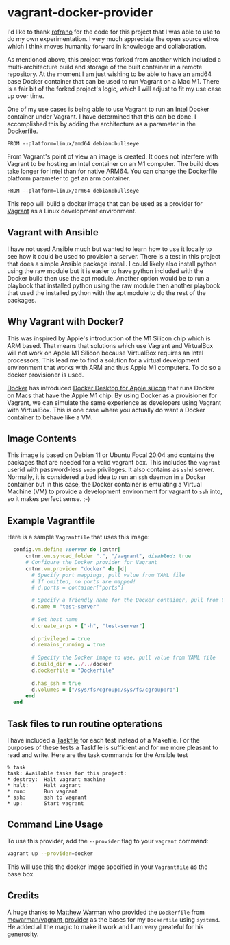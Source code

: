 # vagrant-docker-provider

I'd like to thank [rofrano](https://github.com/rofrano/vagrant-docker-provider)
for the code for this project that I was able to use to do my own
experimentation. I very much appreciate the open source ethos which I think
moves humanity forward in knowledge and collaboration.

As mentioned above, this project was forked from another which included a
multi-architecture build and storage of the built container in a remote
repository. At the moment I am just wishing to be able to have an amd64 base
Docker container that can be used to run Vagrant on a Mac M1. There is a fair
bit of the forked project's logic, which I will adjust to fit my use case up
over time.

One of my use cases is being able to use Vagrant to run an Intel Docker container
under Vagrant. I have determined that this can be done. I accomplished this by
adding the architecture as a parameter in the Dockerfile.

`FROM --platform=linux/amd64 debian:bullseye`

From Vagrant's point of view an image is created. It does not interfere with
Vagrant to be hosting an Intel container on an M1 computer. The build does take
longer for Intel than for native ARM64. You can change the Dockerfile platform
parameter to get an arm container.

`FROM --platform=linux/arm64 debian:bullseye`

This repo will build a docker image that can be used as a provider for
[Vagrant](https://www.vagrantup.com) as a Linux development environment.

## Vagrant with Ansible

I have not used Ansible much but wanted to learn how to use it locally to see
how it could be used to provision a server. There is a test in this project that
does a simple Ansible package install. I could likely also install python using
the raw module but it is easier to have python included with the Docker build
then use the apt module. Another option would be to run a playbook that
installed python using the raw module then another playbook that used the
installed python with the apt module to do the rest of the packages.

## Why Vagrant with Docker?

This was inspired by Apple's introduction of the M1 Silicon chip which is ARM
based. That means that solutions which use Vagrant and VirtualBox will not work
on Apple M1 Silicon because VirtualBox requires an Intel processors. This lead
me to find a solution for a virtual development environment that works with ARM
and thus Apple M1 computers. To do so a docker provisioner is used.

[Docker](https://www.docker.com) has introduced [Docker Desktop for Apple
silicon](https://docs.docker.com/docker-for-mac/apple-silicon/) that runs Docker
on Macs that have the Apple M1 chip. By using Docker as a provisioner for
Vagrant, we can simulate the same experience as developers using Vagrant with
VirtualBox. This is one case where you actually do want a Docker container to
behave like a VM.

## Image Contents

This image is based on Debian 11 or Ubuntu Focal 20.04 and contains  the
packages that are needed for a valid vagrant box. This includes the `vagrant`
userid with password-less `sudo` privileges. It also contains as `sshd` server.
Normally, it is considered a bad idea to run an `ssh` daemon in a Docker
container but in this case, the Docker container is emulating a Virtual Machine
(VM) to provide a development environment for vagrant to `ssh` into, so it makes
perfect sense.
;-)

## Example Vagrantfile

Here is a sample `Vagrantfile` that uses this image:

```ruby
  config.vm.define :server do |cntnr|
      cntnr.vm.synced_folder ".", "/vagrant", disabled: true
      # Configure the Docker provider for Vagrant
      cntnr.vm.provider "docker" do |d| 
        # Specify port mappings, pull value from YAML file
        # If omitted, no ports are mapped!
        # d.ports = container["ports"]

        # Specify a friendly name for the Docker container, pull from YAML file
        d.name = "test-server"
    
        # Set host name
        d.create_args = ["-h", "test-server"]
    
        d.privileged = true
        d.remains_running = true
    
        # Specify the Docker image to use, pull value from YAML file
        d.build_dir = ../../docker
        d.dockerfile = "Dockerfile"
    
        d.has_ssh = true   
        d.volumes = ["/sys/fs/cgroup:/sys/fs/cgroup:ro"]
      end
  end
```

## Task files to run routine opterations

I have included a [Taskfile](https://taskfile.dev/#/) for each test instead of a
Makefile. For the purposes of these tests a Taskfile is sufficient and for me
more pleasant to read and write. Here are the task commands for the Ansible test

```shell_session
% task
task: Available tasks for this project:
* destroy: 	Halt vagrant machine
* halt: 	Halt vagrant
* run: 		Run vagrant
* ssh: 		ssh to vagrant
* up: 		Start vagrant
```

## Command Line Usage

To use this provider, add the `--provider` flag to your `vagrant` command:

```sh
vagrant up --provider=docker
```

This will use this the docker image specified in your `Vagrantfile` as the base
box.

## Credits

A huge thanks to [Matthew Warman](http://warman.io) who provided the
`Dockerfile` from
[mcwarman/vagrant-provider](https://github.com/mcwarman/vagrant-docker-provider)
as the bases for my `Dockerfile` using `systemd`. He added all the magic to make
it work and I am very greateful for his generosity.
